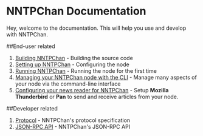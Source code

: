 NNTPChan Documentation
======================

Hey, welcome to the documentation. This will help you use and develop with NNTPChan.

##End-user related

1. [Building NNTPChan](building.md) -  Building the source code
2. [Setting up NNTPChan](setting-up.md) - Configuring the node
3. [Running NNTPChan](running.md) - Running the node for the first time
4. [Managing your NNTPChan node with the CLI](cli.md) -  Manage many aspects of your node via the command-line interface
5. [Configuring your news reader for NNTPChan](extras/configure-newsreader.md) - Setup **Mozilla Thunderbird** or **Pan** to send and receive articles from your node.

##Developer related

1. [Protocol](developer/protocol.md) - NNTPChan's protocol specification
2. [JSON-RPC API](developer/api.md) - NNTPChan's JSON-RPC API
